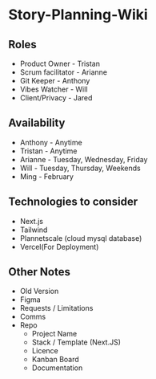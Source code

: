 # Story-Planning-Wiki

## Roles
- Product Owner - Tristan
- Scrum facilitator - Arianne
- Git Keeper - Anthony
- Vibes Watcher - Will
- Client/Privacy - Jared

## Availability
- Anthony - Anytime
- Tristan - Anytime
- Arianne - Tuesday, Wednesday, Friday
- Will - Tuesday, Thursday, Weekends
- Ming - February

## Technologies to consider
- Next.js
- Tailwind
- Plannetscale (cloud mysql database)
- Vercel(For Deployment)

## Other Notes  
* Old Version
* Figma
* Requests / Limitations
* Comms
* Repo
  * Project Name
  * Stack / Template (Next.JS)
  * Licence
  * Kanban Board 
  * Documentation


